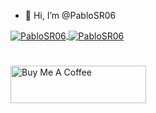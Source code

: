 - 👋 Hi, I’m @PabloSR06

<a href="https://github.com/pablosr06">
	<img align="center" src="https://github-readme-stats.vercel.app/api?username=pablosr06&hide=contribs,prs&show_icons=true&layout=compact&theme=dracula" alt="PabloSR06" />
</a>

<a href="https://github.com/pablosr06">
	<img align="center" src="https://github-readme-stats.vercel.app/api/top-langs/?username=pablosr06&layout=compact&theme=dracula&hide_border=true" alt="PabloSR06"/>
</a>

#

<a href="https://www.buymeacoffee.com/PabloSR" target="_blank"><img src="https://cdn.buymeacoffee.com/buttons/v2/default-red.png" alt="Buy Me A Coffee" style="height: 60px !important;width: 217px !important;" ></a>
